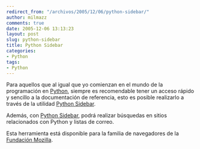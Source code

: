 ```yaml
---
redirect_from: "/archivos/2005/12/06/python-sidebar/"
author: milmazz
comments: true
date: 2005-12-06 13:13:23
layout: post
slug: python-sidebar
title: Python Sidebar
categories:
- Python
tags:
- Python
---
```


Para aquellos que al igual que yo comienzan en el mundo de la programación en [Python](http://www.python.org), siempre es recomendable tener un acceso rápido y sencillo a la documentación de referencia, esto es posible realizarlo a través de la utilidad [Python Sidebar](http://projects.edgewall.com/python-sidebar/).

Además, con [Python Sidebar](http://projects.edgewall.com/python-sidebar/), podrá realizar búsquedas en sitios relacionados con Python y listas de correo.

Esta herramienta está disponible para la familia de navegadores de la [Fundación Mozilla](http://www.mozilla.org).
